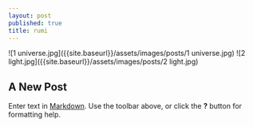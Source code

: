 ```yaml
---
layout: post
published: true
title: rumi
---
```

![1 universe.jpg]({{site.baseurl}}/assets/images/posts/1 universe.jpg)
![2 light.jpg]({{site.baseurl}}/assets/images/posts/2 light.jpg)
## A New Post

Enter text in [Markdown](http://daringfireball.net/projects/markdown/). Use the toolbar above, or click the **?** button for formatting help.
